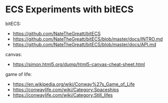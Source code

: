 # ECS Experiments with bitECS

bitECS:
- https://github.com/NateTheGreatt/bitECS
- https://github.com/NateTheGreatt/bitECS/blob/master/docs/INTRO.md
- https://github.com/NateTheGreatt/bitECS/blob/master/docs/API.md

canvas:
- https://simon.html5.org/dump/html5-canvas-cheat-sheet.html

game of life:
- https://en.wikipedia.org/wiki/Conway%27s_Game_of_Life
- https://conwaylife.com/wiki/Category:Spaceships
- https://conwaylife.com/wiki/Category:Still_lifes
